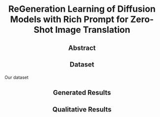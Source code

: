 # <p align="center">ReGeneration Learning of Diffusion Models with Rich Prompt for Zero-Shot Image Translation</p>

## <p align="center">Abstract</p>

## <p align="center">Dataset</p>
Our dataset

## <p align="center">Generated  Results</p>

## <p align="center">Qualitative Results</p>
